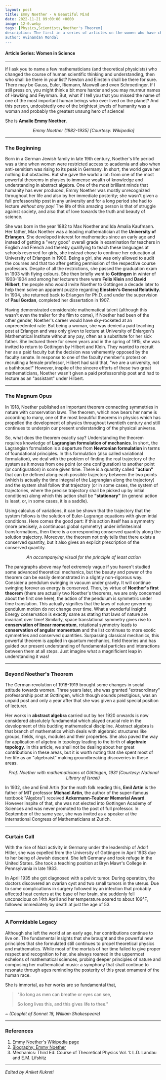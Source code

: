 ```yaml
---
layout: post
title: Emmy Noether - A Beautiful Mind
date: 2022-11-21 09:00:00 +0000
image: 12-0.webp
tags: [Physics,Scientists,Noether's Theorem]
description: The first in a series of articles on the women who have changed the landscape of science forever.
author: Avinandan Mondal
---
```


#### Article Series: Women in Science

------
If I ask you to name a few mathematicians (and theoretical physicists) who changed the course of human scientific thinking and understanding, then who shall be there in your list? Newton and Einstein shall be there for sure. There may be Gauss, Euler, Riemann, Maxwell and even Schroedinger. If I still press on, you might think a bit more harder and you may murmur names of Hawking and Feynman. But, what if I tell you that you missed the name of one of the most important human beings who ever lived on the planet? And this person, undoubtedly one of the brightest jewels of humanity was a woman and probably the greatest unsung hero of science!

She is **Amalie Emmy Noether**.  

<p align="center">
   <img src="{{site.baseurl}}/img/12-1.webp" alt>
   <em>Emmy Noether (1882-1935) [Courtesy: Wikipedia]</em>
</p>

------

### The Beginning

Born in a German Jewish family in late 19th century, Noether's life period was a time when women were restricted access to academia and also when anti-semitism was rising to its peak in Germany. In short, the world gave her nothing but obstacles. But she gave the world a lot: from one of the most powerful theorems in physics to immense wealth of knowledge and understanding in abstract algebra. One of the most brilliant minds that humanity has ever produced, Emmy Noether was mostly unrecognized throughout her life and also by her immediate posterity; she wasn't given a full professorship post in any university and for a long period she had to lecture *without any pay!* The life of this amazing person is that of struggle against society, and also that of love towards the truth and beauty of science.


She was born in the year 1882 to Max Noether and Ida Amalia Kaufmann. Her father, Max Noether was a leading mathematician at the **University of Erlangen**. She developed interest for mathematics since an early age and instead of getting a "very good" overall grade in examination for teachers in English and French and thereby qualifying to teach these languages at schools reserved for girls, she instead chose to continue her education at University of Erlangen in 1900. Being a girl, she was only allowed to audit the courses and that too after getting permission of the respective course professors. Despite of all the restrictions, she passed the graduation exam in 1903 with flying colours. She then briefly went to **Gottingen** in winter of 1903-1904 and among her lecturers there were **Felix Klein** and **David Hilbert**, the people who would invite Noether to Gottingen a decade later to help them solve an apparent puzzle regarding **Einstein's General Relativity**. In 1904, she returned back to Erlangen for Ph.D. and under the supervision of **Paul Gordan**, completed her dissertation in 1907. 

Having demonstrated considerable mathematical talent (although this wasn't even the trailer for the film to come), if Noether had been of the other gender, Noether's career would have sky-rocketed at an unprecedented rate. But being a woman, she was denied a paid teaching post at Erlangen and was only given to lecture at University of Enlargen's Mathematical Institute without any pay, often as a substitute for her sick father. She lectured there for seven years and in the spring of 1915, she was invited to return to Gottingen by Hilbert and Klein. They wanted to recruit her as a paid faculty but the decision was vehemently opposed by the faculty senate. In response to one of the faculty member's protest on recruiting a female professor, Hilbert had said that, "we are a university, not a bathhouse!" However, inspite of the sincere efforts of these two great mathematicians, Noether wasn't given a paid professorship post and had to lecture as an "assistant" under Hilbert. 

------

### The Magnum Opus
In 1918, Noether published an important theorem connecting symmetries in nature with conservation laws. The theorem, which now bears her name is according to many, one of the most beautiful theorems in physics which has propelled the development of physics throughout twentieth century and still continues to underpin our present understanding of the physical universe. 

So, what does the theorem exactly say? Understanding the theorem requires knowledge of **Lagrangian formulation of mechanics**. In short, the Lagrangian formulation is a departure from **Newtonian formulation** in terms of foundational principles. In this formulation (also called variational formulation), we deal with the problem of finding the real trajectory of the system as it moves from one point (or one configuration) to another point (or configuration) in some given time. There is a quantity called **"action"** that can be defined along each possible trajectory between the two points (which is actually the time integral of the Lagrangian along the trajectory) and the system shall follow that trajectory (or in some cases, the system of trajectories, where the precise trajectory shall be picked up by initial conditions) along which this action shall be **"stationary"** (in general action is least, or, in some cases, it is a saddle). 

Using calculus of variations, it can be shown that the trajectory that the system follows is the solution of Euler-Lagrange equations with given intial conditions. Here comes the good part: if this action itself has a symmetry (more precisely, a continuous global symmetry) under infinitesimal transformations, then there is a corresponding conserved quantity along the solution trajectory. Moreover, the theorem not only tells that there exists a conserved quantity, but it also gives an explicit prescription of the conserved quantity. 

<p align="center">
   <img src="{{site.baseurl}}/img/12-2.webp" alt>
   <em>An accompanying visual for the principle of least action</em>
</p>

The paragraphs above may feel extremely vague if you haven't studied some advanced theoretical mechanics, but the beauty and power of the theorem can be easily demonstrated in a slightly non-rigorous way. Consider a pendulum swinging in vacuum under gravity. It will continue swinging forever as energy is conserved. Then, by virtue of **Noether's first theorem** (there are actually two Noether's theorems, we are only concerned about the first one here), the action of the pendulum is symmetric under time translation. This actually signifies that the laws of nature governing pendulum motion do not change over time. What a wonderful insight! Energy conservation is exactly same as stating that laws of nature are invariant over time! Similarly, space translational symmetry gives rise to **conservation of linear momentum**, rotational symmetry leads to **conservation of angular momentum** and the list continues to more exotic symmetries and conserved quantities. Surpassing classical mechanics, this powerful theorem is applied in quantum mechanics, field theories and has guided our present understanding of fundamental particles and interactions between them at all steps. Just imagine what a magnificient leap in understanding it was!

------

### Beyond Noether's Theorem
The German revolution of 1918-1919 brought some changes in social attitude towards women. Three years later, she was granted "extraordinary" professorship post at Gottingen, which though sounds prestigious, was an unpaid post and only a year after that she was given a paid special position of lecturer. 

Her works in **abstract algebra** carried out by her 1920 onwards is now considered absolutely fundamental which played crucial role in the development of this budding mathematical discipline. Abstract algebra is that branch of mathematics which deals with algebraic structures like groups, fields, rings, modules and their properties. She also paved the way for application of algebra in topology leading to the birth of **algebraic topology**. In this article, we shall not be dealing about her great contributions in these areas, but it is worth noting that she spent most of her life as an "algebraist" making groundbreaking discoveries in these areas. 

<p align="center">
   <img src="{{site.baseurl}}/img/12-3.webp" alt>
   <em>Prof. Noether with mathematicians at Göttingen, 1931 (Courtesy: National Library of Israel)</em>
</p>

In 1932, she and Emil Artin (for the math folk reading this, **Emil Artin** is the father of MIT professor **Michael Artin**, the author of the super-famous textbook "Algebra") received **Ackermann-Teubner Memorial Award**. However inspite of that, she was not elected into Gottingen Academy of Sciences and was never promoted to the post of full professor. In September of the same year, she was invited as a speaker at the International Congress of Mathematicians at Zurich. 

------

### Curtain Call
With the rise of Nazi activity in Germany under the leadership of Adolf Hitler, she was expelled from the University of Gottingen in April 1933 due to her being of Jewish descent. She left Germany and took refuge in the United States. She took a teaching position at Bryn Mawr's College in Pennsylvania in late 1933. 

In April 1935 she got diagnosed with a pelvic tumor. During operation, the doctors discovered an ovarian cyst and two small tumors in the uterus. Due to some complications in surgery followed by an infection that probably affected heat centers at the base of her brain, she suddenly fell unconscious on 14th April and her temperature soared to about 109&deg;F, followed immediately by death at just the age of 53.

------

### A Formidable Legacy
Although she left the world at an early age, her contributions continue to live on. The fundamental insights that she brought and the powerful new principles that she formulated still continues to propel theoretical physics and mathematics. While most of the mortals of her time failed to give proper respect and recognition to her, she always roamed in the uppermost echelons of mathematical sciences, probing deeper principles of nature and composing her mathematical music: a symphony that shall continue to resonate through ages reminding the posterity of this great ornament of the human race. 

She is immortal, as her works are so fundamental that,

> "So long as men can breathe or eyes can see,
> 
> So long lives this, and this gives life to thee."

*~ (Couplet of Sonnet 18, William Shakespeare)*

------

### References

1. [Emmy Noether's Wikipedia page](https://en.wikipedia.org/wiki/Emmy_Noether)
2. [Biography: Emmy Noether](https://www.britannica.com/biography/Emmy-Noether)
3. Mechanics: Third Ed. Course of Theoretical Physics Vol. 1: L.D. Landau and E.M. Lifshitz

------

*Edited by Aniket Kukreti*
